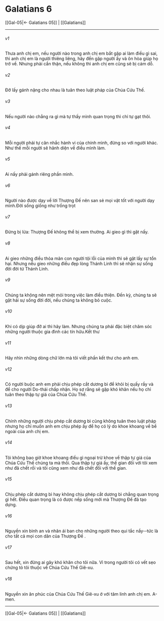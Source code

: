 # Galatians 6

[[Gal-05|← Galatians 05]] | [[Galatians]]
***



###### v1 
Thưa anh chị em, nếu người nào trong anh chị em bắt gặp ai làm điều gì sai, thì anh chị em là người thiêng liêng, hãy đến gặp người ấy và ôn hòa giúp họ trở về. Nhưng phải cẩn thận, nếu không thì anh chị em cũng sẽ bị cám dỗ. 

###### v2 
Đỡ lấy gánh nặng cho nhau là tuân theo luật pháp của Chúa Cứu Thế. 

###### v3 
Nếu người nào chẳng ra gì mà tự thấy mình quan trọng thì chỉ tự gạt thôi. 

###### v4 
Mỗi người phải tự cân nhắc hành vi của chính mình, đừng so với người khác. Như thế mỗi người sẽ hãnh diện về điều mình làm. 

###### v5 
Ai nấy phải gánh riêng phần mình. 

###### v6 
Người nào được dạy về lời Thượng Đế nên san sẻ mọi vật tốt với người dạy mình.Đời sống giống như trồng trọt 

###### v7 
Đừng bị lừa: Thượng Đế không thể bị xem thường. Ai gieo gì thì gặt nấy. 

###### v8 
Ai gieo những điều thỏa mãn con người tội lỗi của mình thì sẽ gặt lấy sự tổn hại. Nhưng nếu gieo những điều đẹp lòng Thánh Linh thì sẽ nhận sự sống đời đời từ Thánh Linh. 

###### v9 
Chúng ta không nên mệt mỏi trong việc làm điều thiện. Đến kỳ, chúng ta sẽ gặt hái sự sống đời đời, nếu chúng ta không bỏ cuộc. 

###### v10 
Khi có dịp giúp đỡ ai thì hãy làm. Nhưng chúng ta phải đặc biệt chăm sóc những người thuộc gia đình các tín hữu.Kết thư 

###### v11 
Hãy nhìn những dòng chữ lớn mà tôi viết phần kết thư cho anh em. 

###### v12 
Có người buộc anh em phải chịu phép cắt dương bì để khỏi bị quấy rầy và để cho người Do-thái chấp nhận. Họ sợ rằng sẽ gặp khó khăn nếu họ chỉ tuân theo thập tự giá của Chúa Cứu Thế. 

###### v13 
Chính những người chịu phép cắt dương bì cũng không tuân theo luật pháp nhưng họ chỉ muốn anh em chịu phép ấy để họ có lý do khoe khoang về bề ngoài của anh chị em. 

###### v14 
Tôi không bao giờ khoe khoang điều gì ngoại trừ khoe về thập tự giá của Chúa Cứu Thế chúng ta mà thôi. Qua thập tự giá ấy, thế gian đối với tôi xem như đã chết rồi và tôi cũng xem như đã chết đối với thế gian. 

###### v15 
Chịu phép cắt dương bì hay không chịu phép cắt dương bì chẳng quan trọng gì hết. Điều quan trọng là có được nếp sống mới mà Thượng Đế đã tạo dựng. 

###### v16 
Nguyền xin bình an và nhân ái ban cho những người theo qui tắc nầy--tức là cho tất cả mọi con dân của Thượng Đế . 

###### v17 
Sau hết, xin đừng ai gây khó khăn cho tôi nữa. Vì trong người tôi có vết sẹo chứng tỏ tôi thuộc về Chúa Cứu Thế Giê-xu. 

###### v18 
Nguyền xin ân phúc của Chúa Cứu Thế Giê-xu ở với tâm linh anh chị em. A-men.

***
[[Gal-05|← Galatians 05]] | [[Galatians]]

